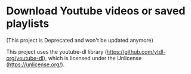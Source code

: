 # Download Youtube videos or saved playlists  
(This project is Deprecated and won't be updated anymore)
                           
This project uses the youtube-dl library (https://github.com/ytdl-org/youtube-dl),
which is licensed under the Unlicense (https://unlicense.org/).

